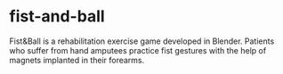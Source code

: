 # fist-and-ball
Fist&amp;Ball is a rehabilitation exercise game developed in Blender. Patients who suffer from hand amputees practice fist gestures with the help of magnets implanted in their forearms.
